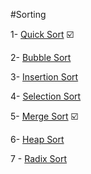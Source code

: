 #Sorting


1- [Quick Sort](https://github.com/nairuzabulhul/.CodeBits/blob/master/Sorting/Quick_Sort.md)  :ballot_box_with_check:

2- [Bubble Sort](https://github.com/nairuzabulhul/.CodeBits/blob/master/Sorting/Bubble%20Sort.md)

3- [Insertion Sort](https://github.com/nairuzabulhul/.CodeBits/blob/master/Sorting/Insertion%20Sort.md)

4- [Selection Sort](https://github.com/nairuzabulhul/.CodeBits/blob/master/Sorting/Selection%20Sort.md)

5- [Merge Sort](https://github.com/nairuzabulhul/.CodeBits/blob/master/Sorting/Merge_Sort.md)  :ballot_box_with_check:

6- [Heap Sort](https://github.com/nairuzabulhul/.CodeBits/blob/master/Sorting/Heap%20Sort.md)

7 - [Radix Sort](https://github.com/nairuzabulhul/.CodeBits/blob/master/Sorting/Radix%20Sort.md)
